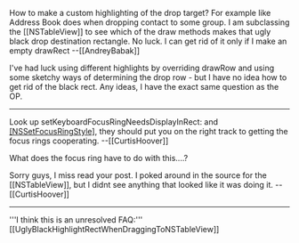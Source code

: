 

How to make a custom highlighting of the drop target? For example like Address Book does when dropping contact to some group. I am subclassing the [[NSTableView]] to see which of the draw methods makes that ugly black drop destination rectangle. No luck. I can get rid of it only if I make an empty drawRect --[[AndreyBabak]]

I've had luck using different highlights by overriding drawRow and using some sketchy ways of determining the drop row - but I have no idea how to get rid of the black rect.  Any ideas, I have the exact same question as the OP.

----

Look up setKeyboardFocusRingNeedsDisplayInRect: and [[NSSetFocusRingStyle]](), they should put you on the right track to getting the focus rings cooperating. --[[CurtisHoover]]

What does the focus ring have to do with this....?
 
Sorry guys, I miss read your post. I poked around in the source for the [[NSTableView]], but I didnt see anything that looked like it was doing it. -- [[CurtisHoover]]

----
'''I think this is an unresolved FAQ:''' [[UglyBlackHighlightRectWhenDraggingToNSTableView]]